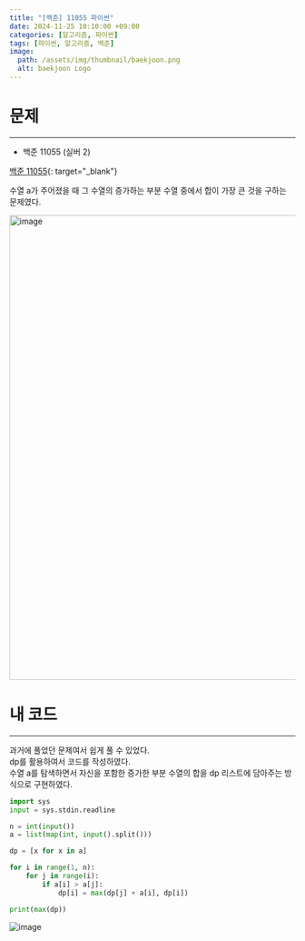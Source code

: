 ```yaml
---
title: "[백준] 11055 파이썬"
date: 2024-11-25 10:10:00 +09:00
categories: [알고리즘, 파이썬]
tags: [파이썬, 알고리즘, 백준]
image:
  path: /assets/img/thumbnail/baekjoon.png
  alt: baekjoon Logo
---
```

# 문제
---
- 백준 11055 (실버 2)

[백준 11055](https://www.acmicpc.net/problem/11055){: target="_blank"}

수열 a가 주어졌을 때 그 수열의 증가하는 부분 수열 중에서 합이 가장 큰 것을 구하는 문제였다.   

<img width="818" alt="image" src="https://github.com/user-attachments/assets/4298e70d-332b-47dd-a536-5fa0c56d538a">

# 내 코드
---
과거에 풀었던 문제여서 쉽게 풀 수 있었다.   
dp를 활용하여서 코드를 작성하였다.   
수열 a를 탐색하면서 자신을 포함한 증가한 부분 수열의 합을 dp 리스트에 담아주는 방식으로 구현하였다.   

```python
import sys
input = sys.stdin.readline

n = int(input())
a = list(map(int, input().split()))

dp = [x for x in a]

for i in range(1, n):
    for j in range(i):
        if a[i] > a[j]:
            dp[i] = max(dp[j] + a[i], dp[i])

print(max(dp))
```

![image](https://github.com/user-attachments/assets/0b4e0c13-6db7-437e-a4b8-0ad14271c2ef)
